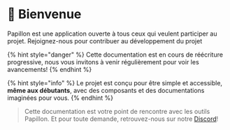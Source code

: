 # 👋 Bienvenue

Papillon est une application ouverte à tous ceux qui veulent participer au projet. Rejoignez-nous pour contribuer au développement du projet

{% hint style="danger" %}
Cette documentation est en cours de réécriture progressive, nous vous invitons à venir régulièrement pour voir les avancements!
{% endhint %}

{% hint style="info" %}
Le projet est conçu pour être simple et accessible, **même aux débutants**, avec des composants et des documentations imaginées pour vous.
{% endhint %}

> Cette documentation est votre point de rencontre avec les outils Papillon. Et pour toute demande, retrouvez-nous sur notre [Discord](https://discord.gg/UQ7mH82vQ9)!
